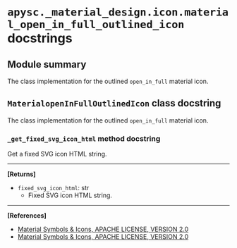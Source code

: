 # `apysc._material_design.icon.material_open_in_full_outlined_icon` docstrings

## Module summary

The class implementation for the outlined `open_in_full` material icon.

## `MaterialopenInFullOutlinedIcon` class docstring

The class implementation for the outlined `open_in_full` material icon.

### `_get_fixed_svg_icon_html` method docstring

Get a fixed SVG icon HTML string.<hr>

**[Returns]**

- `fixed_svg_icon_html`: str
  - Fixed SVG icon HTML string.

<hr>

**[References]**

- [Material Symbols & Icons, APACHE LICENSE, VERSION 2.0](https://fonts.google.com/icons?icon.size=24&icon.color=%23e8eaed)
- [Material Symbols & Icons, APACHE LICENSE, VERSION 2.0](https://www.apache.org/licenses/LICENSE-2.0.html)